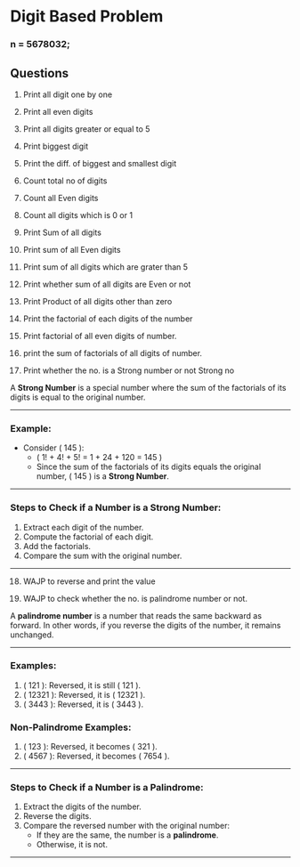 # Digit Based Problem
### n = 5678032;
## Questions

1. Print all digit one by one

2. Print all even digits

3. Print all digits greater or equal to 5

4. Print biggest digit

5. Print the diff. of biggest and smallest digit

6. Count total no of digits

7. Count all Even digits 

8. Count all digits which is 0 or 1

9. Print Sum of all digits

10. Print sum of all Even digits

11. Print sum of all digits which are grater than 5

12. Print whether sum of all digits are Even or not

13. Print Product of all digits other than zero

14. Print the factorial of each digits of the number

15. Print factorial of all even digits of number.

16. print the sum of factorials of all digits of number.

17. Print whether the no. is a Strong number or not Strong no 

A **Strong Number** is a special number where the sum of the factorials of its digits is equal to the original number. 

---

### **Example**:
- Consider \( 145 \):
  - \( 1! + 4! + 5! = 1 + 24 + 120 = 145 \)
  - Since the sum of the factorials of its digits equals the original number, \( 145 \) is a **Strong Number**.

---

### **Steps to Check if a Number is a Strong Number**:
1. Extract each digit of the number.
2. Compute the factorial of each digit.
3. Add the factorials.
4. Compare the sum with the original number.

---

18. WAJP to reverse and print the value

19. WAJP to check whether the no. is palindrome number or not.

A **palindrome number** is a number that reads the same backward as forward. In other words, if you reverse the digits of the number, it remains unchanged.

---

### **Examples**:
1. \( 121 \): Reversed, it is still \( 121 \).
2. \( 12321 \): Reversed, it is \( 12321 \).
3. \( 3443 \): Reversed, it is \( 3443 \).

### **Non-Palindrome Examples**:
1. \( 123 \): Reversed, it becomes \( 321 \).
2. \( 4567 \): Reversed, it becomes \( 7654 \).

---

### **Steps to Check if a Number is a Palindrome**:
1. Extract the digits of the number.
2. Reverse the digits.
3. Compare the reversed number with the original number:
   - If they are the same, the number is a **palindrome**.
   - Otherwise, it is not.

---

